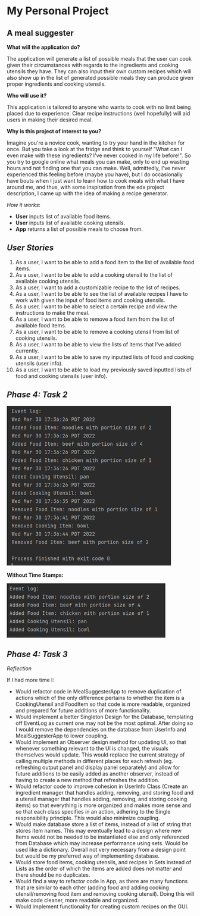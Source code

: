 # My Personal Project

## A meal suggester

**What will the application do?**

The application will generate a list of possible meals that the user can cook
given their circumstances with regards to the ingredients and cooking utensils they have. They can
also input their own custom recipes which will also show up in the list of generated possible meals
they can produce given proper ingredients and cooking utensils.

**Who will use it?**

This application is tailored to anyone who wants to cook with no limit being placed due to experience.
Clear recipe instructions (well hopefully) will aid users in making their desired meal.

**Why is this project of interest to you?**

Imagine you're a novice cook, wanting to try your hand in the kitchen for once. But you take a look at the fridge and
think to yourself "What can I even make with these ingredients? I've never cooked in my life before!". So you try to google
online what meals you can make, only to end up wasting hours and not finding one that you can make. Well, admittedly, I've never experienced this feeling
before (maybe you have), but I do occasionally have bouts when I just want to learn how to cook meals with what I have around me, 
and thus, with some inspiration from the edx project description, I 
came up with the idea of making a recipe generator.

*How it works*:
- **User** inputs list of available food items.
- **User** inputs list of available cooking utensils.
- **App** returns a list of possible meals to choose from.

## *User Stories*

1. As a user, I want to be able to add a food item to the list of available food items.
2. As a user, I want to be able to add a cooking utensil to the list of available cooking utensils.
3. As a user, I want to add a customizable recipe to the list of recipes.
4. As a user, I want to be able to see the list of available recipes I have to work with given the input of food items and cooking utensils.
5. As a user, I want to be able to select a certain recipe and view the instructions to make the meal.
6. As a user, I want to be able to remove a food item from the list of available food items.
7. As a user, I want to be able to remove a cooking utensil from list of cooking utensils.
8. As a user, I want to be able to view the lists of items that I've added currently.
9. As a user, I want to be able to save my inputted lists of food and cooking utensils (user info).
10. As a user, I want to be able to load my previously saved inputted lists of food and cooking utensils (user info).


## *Phase 4: Task 2*

![img.png](data/EventLogSample.png)

**Without Time Stamps:** 

![img.png](data/EventLogSample2.png)

## *Phase 4: Task 3*

*Reflection*

If I had more time I:
- Would refactor code in MealSuggesterApp to remove duplication of actions
which of the only difference pertains to whether the item is a CookingUtensil and FoodItem so that code is more 
readable, organized and prepared for future additions of more functionality.
- Would implement a better Singleton Design for the Database, templating off EventLog as current one may not be the most
optimal. After doing so I would remove the dependencies on the database from UserInfo and MealSuggesterApp to 
lower coupling.
- Would implement an Observer design method for updating UI, so that whenever something relevant to the UI
is changed, the visuals themselves would update. This would replace the current strategy of calling multiple 
methods in different places for each refresh (eg. refreshing output panel and display panel separately) and allow 
for future additions to be easily added as another observer, instead of having to create a new method that refreshes
the addition.
- Would refactor code to improve cohesion in UserInfo Class (Create an ingredient manager that handles
adding, removing, and storing food and a utensil manager that handles adding, removing, and storing cooking items)
so that everything is more organized and makes more sense and so that each class specifies in an action, adhering to the 
Single responsibility principle. This would also minimize coupling.
- Would make database store a list of items, instead of a list of string that stores item names. This may eventually lead
to a design where new Items would not be needed to be instantiated else and only referenced from Database which may 
increase performance using sets. Would be used like a dictionary. Overall not very necessary from a design point but
would be my preferred way of implementing database.
- Would store food items, cooking utensils, and recipes in Sets instead of Lists as the order of which the items are
  added does not matter and there should be no duplicates.
- Would find a way to refactor code in App, as there are many functions that are similar to each other (adding food and
adding cooking utensil/removing food item and removing cooking utensil). Doing this will make code cleaner, more
readable and organized.
- Would implement functionality for creating custom recipes on the GUI.

